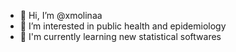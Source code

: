 - 👋 Hi, I’m @xmolinaa
- 👀 I’m interested in public health and epidemiology
- 🌱 I'm currently learning new statistical softwares


<!---
xmolinaa/xmolinaa is a ✨ special ✨ repository because its `README.md` (this file) appears on your GitHub profile.
You can click the Preview link to take a look at your changes.
--->
